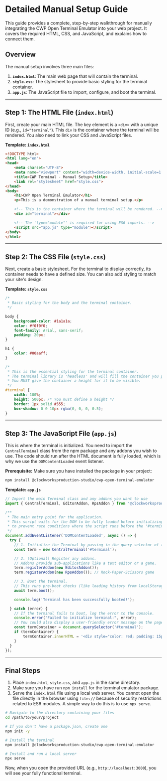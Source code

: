 # Detailed Manual Setup Guide

This guide provides a complete, step-by-step walkthrough for manually integrating the CWP Open Terminal Emulator into your web project. It covers the required HTML, CSS, and JavaScript, and explains how to connect them.

## Overview

The manual setup involves three main files:

1.  **`index.html`**: The main web page that will contain the terminal.
2.  **`style.css`**: The stylesheet to provide basic styling for the terminal container.
3.  **`app.js`**: The JavaScript file to import, configure, and boot the terminal.

---

## Step 1: The HTML File (`index.html`)

First, create your main HTML file. The key element is a `<div>` with a unique ID (e.g., `id="terminal"`). This `div` is the container where the terminal will be rendered. You also need to link your CSS and JavaScript files.

**Template: `index.html`**
```html
<!DOCTYPE html>
<html lang="en">
<head>
    <meta charset="UTF-8">
    <meta name="viewport" content="width=device-width, initial-scale=1.0">
    <title>CWP Terminal - Manual Setup</title>
    <link rel="stylesheet" href="style.css">
</head>
<body>
    <h1>CWP Open Terminal Emulator</h1>
    <p>This is a demonstration of a manual terminal setup.</p>

    <!-- This is the container where the terminal will be rendered. -->
    <div id="terminal"></div>

    <!-- The 'type="module"' is required for using ES6 imports. -->
    <script src="app.js" type="module"></script>
</body>
</html>
```

---

## Step 2: The CSS File (`style.css`)

Next, create a basic stylesheet. For the terminal to display correctly, its container needs to have a defined size. You can also add styling to match your site's design.

**Template: `style.css`**
```css
/*
 * Basic styling for the body and the terminal container.
 */

body {
    background-color: #1a1a1a;
    color: #f0f0f0;
    font-family: Arial, sans-serif;
    padding: 20px;
}

h1 {
    color: #00aaff;
}

/*
 * This is the essential styling for the terminal container.
 * The terminal library is 'headless' and will fill the container you provide.
 * You MUST give the container a height for it to be visible.
 */
#terminal {
    width: 100%;
    height: 500px; /* You must define a height */
    border: 1px solid #555;
    box-shadow: 0 0 10px rgba(0, 0, 0, 0.5);
}
```
---

## Step 3: The JavaScript File (`app.js`)

This is where the terminal is initialized. You need to import the `CentralTerminal` class from the npm package and any addons you wish to use. The code should run after the HTML document is fully loaded, which is why we use the `DOMContentLoaded` event listener.

**Prerequisite:** Make sure you have installed the package in your project:
```bash
npm install @clockworksproduction-studio/cwp-open-terminal-emulator
```

**Template: `app.js`**
```javascript
// Import the main Terminal class and any addons you want to use
import { CentralTerminal, EditorAddon, RpsAddon } from '@clockworksproduction-studio/cwp-open-terminal-emulator';

/**
 * The main entry point for the application.
 * This script waits for the DOM to be fully loaded before initializing the terminal
 * to prevent race conditions where the script runs before the '#terminal' element exists.
 */
document.addEventListener('DOMContentLoaded', async () => {
  try {
    // 1. Initialize the Terminal by passing in the query selector of the container element.
    const term = new CentralTerminal('#terminal');

    // 2. (Optional) Register any addons.
    // Addons provide sub-applications like a text editor or a game.
    term.registerAddon(new EditorAddon());
    term.registerAddon(new RpsAddon()); // Rock-Paper-Scissors game

    // 3. Boot the terminal.
    // This runs pre-boot checks (like loading history from localStorage) and displays the prompt.
    await term.boot();

    console.log('Terminal has been successfully booted!');

  } catch (error) {
    // If the terminal fails to boot, log the error to the console.
    console.error("Failed to initialize terminal:", error);
    // You could also display a user-friendly error message on the page.
    const termContainer = document.querySelector('#terminal');
    if (termContainer) {
        termContainer.innerHTML = '<div style="color: red; padding: 15px;"><strong>Error:</strong> Failed to load terminal. See console for details.</div>';
    }
  }
});
```
---

## Final Steps

1.  Place `index.html`, `style.css`, and `app.js` in the same directory.
2.  Make sure you have run `npm install` for the terminal emulator package.
3.  Serve the `index.html` file using a local web server. You cannot open the file directly in the browser using `file://` because of security restrictions related to ES6 modules. A simple way to do this is to use `npx serve`.

```bash
# Navigate to the directory containing your files
cd /path/to/your/project

# If you don't have a package.json, create one
npm init -y

# Install the terminal
npm install @clockworksproduction-studio/cwp-open-terminal-emulator

# Install and run a local server
npx serve
```

Now, when you open the provided URL (e.g., `http://localhost:3000`), you will see your fully functional terminal.
